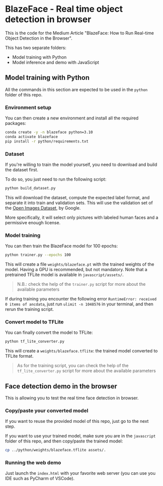 # BlazeFace - Real time object detection in browser

This is the code for the Medium Article "BlazeFace: How to Run Real-time Object Detection in the Browser".

This has two separate folders:
- Model training with Python
- Model inference and demo with JavaScript

## Model training with Python

All the commands in this section are expected to be used in the `python` folder of this repo.

### Environment setup

You can then create a new environment and install all the required packages:
```bash
conda create -y -n blazeface python=3.10
conda activate blazeface
pip install -r python/requirements.txt
```

### Dataset 
If you're willing to train the model yourself, you need to download and build the dataset first.

To do so, you just need to run the following script:
```bash
python build_dataset.py
```

This will download the dataset, compute the expected label format, and separate it into train and validation sets.
This will use the validation set of the [Open Images Dataset](https://storage.googleapis.com/openimages/web/download_v7.html), by Google.

More specifically, it will select only pictures with labeled human faces and a permissive enough license.


### Model training

You can then train the BlazeFace model for 100 epochs:
```bash
python trainer.py --epochs 100
```

This will create a file `weights/blazeface.pt` with the trained weights of the model.
Having a GPU is recommended, but not mandatory. Note that a pretrained TFLite model is available in `javascript/assets/`.

> N.B.: check the help of the `trainer.py` script for more about the available parameters

If during training you encounter the following error `RuntimeError: received 0 items of ancdata`,
just run `ulimit -n 1048576` in your terminal, and then rerun the training script.

### Convert model to TFLite

You can finally convert the model to TFLite:

```bash
python tf_lite_converter.py
```

This will create a `weights/blazeface.tflite`: the trained model converted to TFLite format.

> As for the training script, you can check the help of the `tf_lite_converter.py` script for more about the available parameters


## Face detection demo in the browser

This is allowing you to test the real time face detection in browser.

### Copy/paste your converted model

If you want to reuse the provided model of this repo, just go to the next step.

If you want to use your trained model, make sure you are in the `javascript` folder of this repo, and then copy/paste the trained model:
```bash
cp ../python/weights/blazeface.tflite assets/.
```

### Running the web demo

Just launch the `index.html` with your favorite web server (you can use you IDE such as PyCharm of VSCode).
